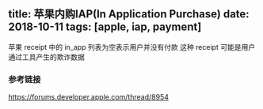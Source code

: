 title: 苹果内购IAP(In Application Purchase)
date: 2018-10-11
tags: [apple, iap, payment]
---

苹果 receipt 中的 in_app 列表为空表示用户并没有付款
这种 receipt 可能是用户通过工具产生的欺诈数据

<!--more-->

### 参考链接

https://forums.developer.apple.com/thread/8954

